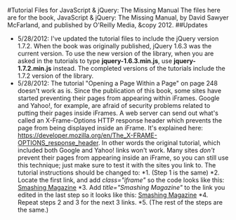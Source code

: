 #Tutorial Files for JavaScript & jQuery: The Missing Manual
The files here are for the book, JavaScript & jQuery: The Missing Manual, by David Sawyer McFarland, and published by O'Reilly Media, &copy 2012. 
##Updates
* 5/28/2012: I've updated the tutorial files to include the jQuery version 1.7.2. When the book was originally published, jQuery 1.6.3 was the current version. To use the new version of the library, when you are asked in the tutorials to type **jquery-1.6.3.min.js**, use **jquery-1.7.2.min.js** instead. The completed versions of the tutorials include the 1.7.2 version of the library.
* 5/28/2012: The tutorial "Opening a Page Within a Page" on page 248 doesn't work as is. Since the publication of this book, some sites have started preventing their pages from appearing within iFrames. Google and Yahoo!, for example, are afraid of security problems related to putting their pages inside iFrames. A web server can send out what's called an X-Frame-Options HTTP response header which prevents the page from being displayed inside an iFrame. It's explained here:
https://developer.mozilla.org/en/The_X-FRAME-OPTIONS_response_header. In other words the original tutorial, which included both Google and Yahoo! links won't work. Many sites *don't* prevent their pages from appearing inside an iFrame, so you can still use this technique; just make sure to test it with the sites you link to. The tutorial instructions should be changed to:
*1. (Step 1 is the same)
*2. Locate the first link, and add *class="iframe"* so the code looks like this: <a href="http://smashingmagazine.com/" class="iframe">Smashing Magazine</a>
*3. Add *title="Smashing Magazine"* to the link you edited in the last step so it looks like this: <a href="http://smashingmagazine.com/" class="iframe" title="Smashing Magazine">Smashing Magazine</a>
*4. Repeat steps 2 and 3 for the next 3 links.
*5. (The rest of the steps are the same.)